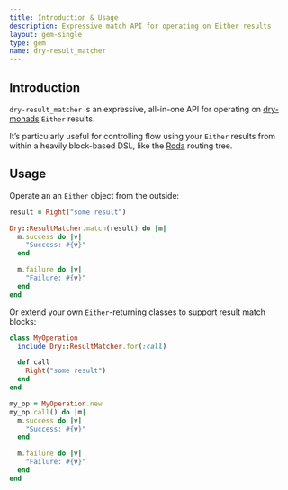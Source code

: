 ```yaml
---
title: Introduction & Usage
description: Expressive match API for operating on Either results
layout: gem-single
type: gem
name: dry-result_matcher
---
```


## Introduction

`dry-result_matcher` is an expressive, all-in-one API for operating on [dry-monads](https://github.com/dry-rb/dry-monads) `Either` results.

It’s particularly useful for controlling flow using your `Either` results from within a heavily block-based DSL, like the [Roda](http://roda.jeremyevans.net) routing tree.

## Usage

Operate an an `Either` object from the outside:

```ruby
result = Right("some result")

Dry::ResultMatcher.match(result) do |m|
  m.success do |v|
    "Success: #{v}"
  end

  m.failure do |v|
    "Failure: #{v}"
  end
end
```

Or extend your own `Either`-returning classes to support result match blocks:

```ruby
class MyOperation
  include Dry::ResultMatcher.for(:call)

  def call
    Right("some result")
  end
end

my_op = MyOperation.new
my_op.call() do |m|
  m.success do |v|
    "Success: #{v}"
  end

  m.failure do |v|
    "Failure: #{v}"
  end
end
```
